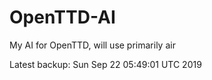 # OpenTTD-AI
My AI for OpenTTD, will use primarily air

Latest backup: Sun Sep 22 05:49:01 UTC 2019
